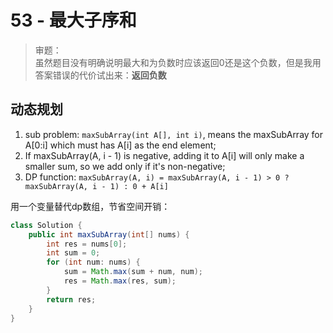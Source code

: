 # 53 - 最大子序和


>审题：  
虽然题目没有明确说明最大和为负数时应该返回0还是这个负数，但是我用答案错误的代价试出来：**返回负数**

## 动态规划
1. sub problem: `maxSubArray(int A[], int i)`, means the maxSubArray for A[0:i] which must has A[i] as the end element;
2. If maxSubArray(A, i - 1) is negative, adding it to A[i] will only make a smaller sum, so we add only if it's non-negative;
3. DP function: `maxSubArray(A, i) = maxSubArray(A, i - 1) > 0 ? maxSubArray(A, i - 1) : 0 + A[i]`

用一个变量替代dp数组，节省空间开销：
```java
class Solution {
    public int maxSubArray(int[] nums) {
        int res = nums[0];
        int sum = 0;
        for (int num: nums) {
            sum = Math.max(sum + num, num);
            res = Math.max(res, sum);
        }
        return res;
    }
}
```
